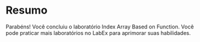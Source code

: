 # Resumo

Parabéns! Você concluiu o laboratório Index Array Based on Function. Você pode praticar mais laboratórios no LabEx para aprimorar suas habilidades.
